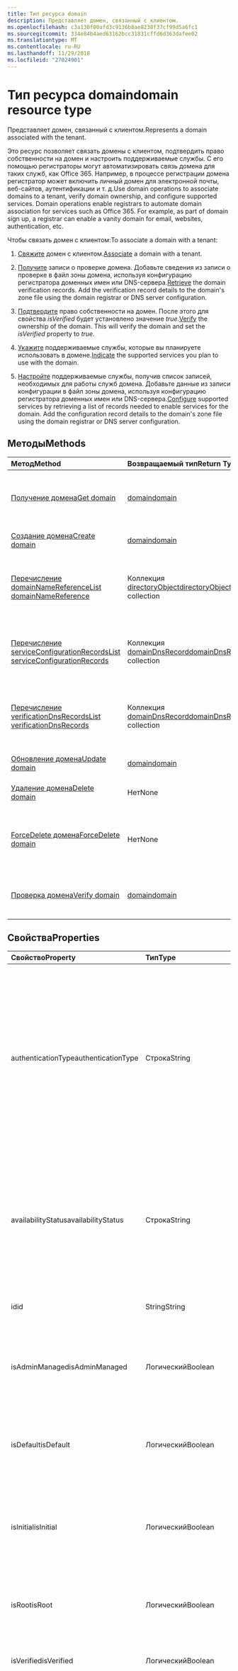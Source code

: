 ```yaml
---
title: Тип ресурса domain
description: Представляет домен, связанный с клиентом.
ms.openlocfilehash: c3a130f00afd3c9136b8ae8238f37cf99d5a6fc1
ms.sourcegitcommit: 334e84b4aed63162bcc31831cffd6d363dafee02
ms.translationtype: MT
ms.contentlocale: ru-RU
ms.lasthandoff: 11/29/2018
ms.locfileid: "27024901"
---
```

# <a name="domain-resource-type"></a><span data-ttu-id="1a753-103">Тип ресурса domain</span><span class="sxs-lookup"><span data-stu-id="1a753-103">domain resource type</span></span>

<span data-ttu-id="1a753-104">Представляет домен, связанный с клиентом.</span><span class="sxs-lookup"><span data-stu-id="1a753-104">Represents a domain associated with the tenant.</span></span>

<span data-ttu-id="1a753-p101">Это ресурс позволяет связать домены с клиентом, подтвердить право собственности на домен и настроить поддерживаемые службы.  С его помощью регистраторы могут автоматизировать связь домена для таких служб, как Office 365. Например, в процессе регистрации домена регистратор может включить личный домен для электронной почты, веб-сайтов, аутентификации и т. д.</span><span class="sxs-lookup"><span data-stu-id="1a753-p101">Use domain operations to associate domains to a tenant, verify domain ownership, and configure supported services.  Domain operations enable registrars to automate domain association for services such as Office 365. For example, as part of domain sign up, a registrar can enable a vanity domain for email, websites, authentication, etc.</span></span>

<span data-ttu-id="1a753-108">Чтобы связать домен с клиентом:</span><span class="sxs-lookup"><span data-stu-id="1a753-108">To associate a domain with a tenant:</span></span>

1. <span data-ttu-id="1a753-109">[Свяжите](../api/domain-post-domains.md) домен с клиентом.</span><span class="sxs-lookup"><span data-stu-id="1a753-109">[Associate](../api/domain-post-domains.md) a domain with a tenant.</span></span>

2. <span data-ttu-id="1a753-p102">[Получите](../api/domain-list-verificationdnsrecords.md) записи о проверке домена. Добавьте сведения из записи о проверке в файл зоны домена, используя конфигурацию регистратора доменных имен или DNS-сервера.</span><span class="sxs-lookup"><span data-stu-id="1a753-p102">[Retrieve](../api/domain-list-verificationdnsrecords.md) the domain verification records. Add the verification record details to the domain's zone file using the domain registrar or DNS server configuration.</span></span>

3. <span data-ttu-id="1a753-p103">[Подтвердите](../api/domain-verify.md) право собственности на домен. После этого для свойства *isVerified* будет установлено значение *true*.</span><span class="sxs-lookup"><span data-stu-id="1a753-p103">[Verify](../api/domain-verify.md) the ownership of the domain. This will verify the domain and set the *isVerified* property to *true*.</span></span>

4. <span data-ttu-id="1a753-114">[Укажите](../api/domain-update.md) поддерживаемые службы, которые вы планируете использовать в домене.</span><span class="sxs-lookup"><span data-stu-id="1a753-114">[Indicate](../api/domain-update.md) the supported services you plan to use with the domain.</span></span>

5. <span data-ttu-id="1a753-p104">[Настройте](../api/domain-list-serviceconfigurationrecords.md) поддерживаемые службы, получив список записей, необходимых для работы служб домена. Добавьте данные из записи конфигурации в файл зоны домена, используя конфигурацию регистратора доменных имен или DNS-сервера.</span><span class="sxs-lookup"><span data-stu-id="1a753-p104">[Configure](../api/domain-list-serviceconfigurationrecords.md) supported services by retrieving a list of records needed to enable services for the domain. Add the configuration record details to the domain's zone file using the domain registrar or DNS server configuration.</span></span>

## <a name="methods"></a><span data-ttu-id="1a753-117">Методы</span><span class="sxs-lookup"><span data-stu-id="1a753-117">Methods</span></span>

| <span data-ttu-id="1a753-118">Метод</span><span class="sxs-lookup"><span data-stu-id="1a753-118">Method</span></span>   | <span data-ttu-id="1a753-119">Возвращаемый тип</span><span class="sxs-lookup"><span data-stu-id="1a753-119">Return Type</span></span> |<span data-ttu-id="1a753-120">Описание</span><span class="sxs-lookup"><span data-stu-id="1a753-120">Description</span></span>|
|:---------------|:--------|:----------|
|[<span data-ttu-id="1a753-121">Получение домена</span><span class="sxs-lookup"><span data-stu-id="1a753-121">Get domain</span></span>](../api/domain-get.md) | [<span data-ttu-id="1a753-122">domain</span><span class="sxs-lookup"><span data-stu-id="1a753-122">domain</span></span>](domain.md) | <span data-ttu-id="1a753-123">Чтение свойств и отношений объекта domain.</span><span class="sxs-lookup"><span data-stu-id="1a753-123">Read properties and relationships of a domain object.</span></span>|
|[<span data-ttu-id="1a753-124">Создание домена</span><span class="sxs-lookup"><span data-stu-id="1a753-124">Create domain</span></span>](../api/domain-post-domains.md) | [<span data-ttu-id="1a753-125">domain</span><span class="sxs-lookup"><span data-stu-id="1a753-125">domain</span></span>](domain.md) | <span data-ttu-id="1a753-126">Добавление домена в клиент.</span><span class="sxs-lookup"><span data-stu-id="1a753-126">Adds a domain to the tenant.</span></span> |
|[<span data-ttu-id="1a753-127">Перечисление domainNameReference</span><span class="sxs-lookup"><span data-stu-id="1a753-127">List domainNameReference</span></span>](../api/domain-list-domainnamereferences.md) |<span data-ttu-id="1a753-128">Коллекция [directoryObject](directoryobject.md)</span><span class="sxs-lookup"><span data-stu-id="1a753-128">[directoryObject](directoryobject.md) collection</span></span>| <span data-ttu-id="1a753-129">Получение списка объектов каталога со ссылкой на домен.</span><span class="sxs-lookup"><span data-stu-id="1a753-129">Retrieve a list of directory objects with a reference to the domain.</span></span>|
|[<span data-ttu-id="1a753-130">Перечисление serviceConfigurationRecords</span><span class="sxs-lookup"><span data-stu-id="1a753-130">List serviceConfigurationRecords</span></span>](../api/domain-list-serviceconfigurationrecords.md) |<span data-ttu-id="1a753-131">Коллекция [domainDnsRecord](domaindnsrecord.md)</span><span class="sxs-lookup"><span data-stu-id="1a753-131">[domainDnsRecord](domaindnsrecord.md) collection</span></span>|  <span data-ttu-id="1a753-132">Получение списка записей DNS домена для настройки домена.</span><span class="sxs-lookup"><span data-stu-id="1a753-132">Retrieve a list of domain DNS records for domain configuration.</span></span>|
|[<span data-ttu-id="1a753-133">Перечисление verificationDnsRecords</span><span class="sxs-lookup"><span data-stu-id="1a753-133">List verificationDnsRecords</span></span>](../api/domain-list-verificationdnsrecords.md) |<span data-ttu-id="1a753-134">Коллекция [domainDnsRecord](domaindnsrecord.md)</span><span class="sxs-lookup"><span data-stu-id="1a753-134">[domainDnsRecord](domaindnsrecord.md) collection</span></span>|  <span data-ttu-id="1a753-135">Получение списка записей DNS домена для проверки домена.</span><span class="sxs-lookup"><span data-stu-id="1a753-135">Retrieve a list of domain DNS records for domain verification.</span></span>|
|[<span data-ttu-id="1a753-136">Обновление домена</span><span class="sxs-lookup"><span data-stu-id="1a753-136">Update domain</span></span>](../api/domain-update.md) | [<span data-ttu-id="1a753-137">domain</span><span class="sxs-lookup"><span data-stu-id="1a753-137">domain</span></span>](domain.md) |<span data-ttu-id="1a753-138">Обновление домена.</span><span class="sxs-lookup"><span data-stu-id="1a753-138">Updates a domain.</span></span>|
|[<span data-ttu-id="1a753-139">Удаление домена</span><span class="sxs-lookup"><span data-stu-id="1a753-139">Delete domain</span></span>](../api/domain-delete.md) | <span data-ttu-id="1a753-140">Нет</span><span class="sxs-lookup"><span data-stu-id="1a753-140">None</span></span> |<span data-ttu-id="1a753-141">Удаление домена.</span><span class="sxs-lookup"><span data-stu-id="1a753-141">Deletes a domain.</span></span>|
|[<span data-ttu-id="1a753-142">ForceDelete домена</span><span class="sxs-lookup"><span data-stu-id="1a753-142">ForceDelete domain</span></span>](../api/domain-forcedelete.md)|<span data-ttu-id="1a753-143">Нет</span><span class="sxs-lookup"><span data-stu-id="1a753-143">None</span></span>|<span data-ttu-id="1a753-144">Удаление домена, с помощью асинхронной операции.</span><span class="sxs-lookup"><span data-stu-id="1a753-144">Deletes a domain using an asynchronous operation.</span></span>|
|[<span data-ttu-id="1a753-145">Проверка домена</span><span class="sxs-lookup"><span data-stu-id="1a753-145">Verify domain</span></span>](../api/domain-verify.md)|[<span data-ttu-id="1a753-146">domain</span><span class="sxs-lookup"><span data-stu-id="1a753-146">domain</span></span>](domain.md)|<span data-ttu-id="1a753-147">Проверка права собственности на домен.</span><span class="sxs-lookup"><span data-stu-id="1a753-147">Validates the ownership of the domain.</span></span>|

## <a name="properties"></a><span data-ttu-id="1a753-148">Свойства</span><span class="sxs-lookup"><span data-stu-id="1a753-148">Properties</span></span>

| <span data-ttu-id="1a753-149">Свойство</span><span class="sxs-lookup"><span data-stu-id="1a753-149">Property</span></span>   | <span data-ttu-id="1a753-150">Тип</span><span class="sxs-lookup"><span data-stu-id="1a753-150">Type</span></span> | <span data-ttu-id="1a753-151">Описание</span><span class="sxs-lookup"><span data-stu-id="1a753-151">Description</span></span> |
|:---------------|:--------|:----------|
|<span data-ttu-id="1a753-152">authenticationType</span><span class="sxs-lookup"><span data-stu-id="1a753-152">authenticationType</span></span>|<span data-ttu-id="1a753-153">Строка</span><span class="sxs-lookup"><span data-stu-id="1a753-153">String</span></span>| <span data-ttu-id="1a753-p105">Указывает тип аутентификации, настроенный для домена. Возможные значения: *Managed* и *Federated*.</span><span class="sxs-lookup"><span data-stu-id="1a753-p105">Indicates the configured authentication type for the domain. The value is either *Managed* or *Federated*.</span></span><br> <span data-ttu-id="1a753-156">*Managed* означает управляемый домен, аутентификацию пользователей в котором выполняет Azure AD.</span><span class="sxs-lookup"><span data-stu-id="1a753-156">*Managed* indicates a cloud managed domain where Azure AD performs user authentication.</span></span><br><span data-ttu-id="1a753-p106">*Federated* означает, что аутентификацию выполняет поставщик удостоверений, например локальная служба Active Directory клиента, через службы федерации Active Directory (AD FS). Не допускает значение null.</span><span class="sxs-lookup"><span data-stu-id="1a753-p106">*Federated* indicates authentication is federated with an identity provider such as the tenant's on-premises Active Directory via Active Directory Federation Services. Not nullable</span></span> |
|<span data-ttu-id="1a753-159">availabilityStatus</span><span class="sxs-lookup"><span data-stu-id="1a753-159">availabilityStatus</span></span>|<span data-ttu-id="1a753-160">Строка</span><span class="sxs-lookup"><span data-stu-id="1a753-160">String</span></span>| <span data-ttu-id="1a753-p107">Это свойство всегда имеет значение null, когда не используется действие [verify](../api/domain-verify.md). Когда используется действие [verify](../api/domain-verify.md), в ответе возвращается объект **domain**. Свойство **availabilityStatus** объекта **domain** в ответе — либо *AvailableImmediately*, либо *EmailVerifiedDomainTakeoverScheduled*.</span><span class="sxs-lookup"><span data-stu-id="1a753-p107">This property is always null except when the [verify](../api/domain-verify.md) action is used. When the [verify](../api/domain-verify.md) action is used, a **domain** entity is returned in the response. The **availabilityStatus** property of the **domain** entity in the response is either *AvailableImmediately* or *EmailVerifiedDomainTakeoverScheduled*.</span></span>|
|<span data-ttu-id="1a753-164">id</span><span class="sxs-lookup"><span data-stu-id="1a753-164">id</span></span>|<span data-ttu-id="1a753-165">String</span><span class="sxs-lookup"><span data-stu-id="1a753-165">String</span></span>| <span data-ttu-id="1a753-p108">Полное имя домена. Ключ, неизменяемое, не допускает значение null, уникальное.</span><span class="sxs-lookup"><span data-stu-id="1a753-p108">The fully qualified name of the domain. Key, immutable, not nullable, unique</span></span> |
|<span data-ttu-id="1a753-168">isAdminManaged</span><span class="sxs-lookup"><span data-stu-id="1a753-168">isAdminManaged</span></span>|<span data-ttu-id="1a753-169">Логический</span><span class="sxs-lookup"><span data-stu-id="1a753-169">Boolean</span></span>| <span data-ttu-id="1a753-p109">Свойство имеет значение false, если управление записью DNS домена делегировано в Office 365. В противном случае возвращается значение true. Не допускает значение null.</span><span class="sxs-lookup"><span data-stu-id="1a753-p109">The value of the property is false if the DNS record management of the domain has been delegated to Office 365. Otherwise, the value is true. Not nullable</span></span> |
|<span data-ttu-id="1a753-173">isDefault</span><span class="sxs-lookup"><span data-stu-id="1a753-173">isDefault</span></span>|<span data-ttu-id="1a753-174">Логический</span><span class="sxs-lookup"><span data-stu-id="1a753-174">Boolean</span></span>| <span data-ttu-id="1a753-p110">Значение true, если это домен по умолчанию, который используется для создания пользователя. У компании может быть только один домен по умолчанию. Не допускает значение null.</span><span class="sxs-lookup"><span data-stu-id="1a753-p110">True if this is the default domain that is used for user creation. There is only one default domain per company. Not nullable</span></span> |
|<span data-ttu-id="1a753-178">isInitial</span><span class="sxs-lookup"><span data-stu-id="1a753-178">isInitial</span></span>|<span data-ttu-id="1a753-179">Логический</span><span class="sxs-lookup"><span data-stu-id="1a753-179">Boolean</span></span>| <span data-ttu-id="1a753-p111">Значение true, если это исходный домен, созданный веб-службами Майкрософт (companyname.onmicrosoft.com). У компании может быть только один исходный домен. Не допускает значение null.</span><span class="sxs-lookup"><span data-stu-id="1a753-p111">True if this is the initial domain created by Microsoft Online Services (companyname.onmicrosoft.com). There is only one initial domain per company. Not nullable</span></span> |
|<span data-ttu-id="1a753-183">isRoot</span><span class="sxs-lookup"><span data-stu-id="1a753-183">isRoot</span></span>|<span data-ttu-id="1a753-184">Логический</span><span class="sxs-lookup"><span data-stu-id="1a753-184">Boolean</span></span>| <span data-ttu-id="1a753-p112">Значение true, если это проверенный корневой домен. Значение false, если домен является поддоменом или не проверен. Не допускает значение null.</span><span class="sxs-lookup"><span data-stu-id="1a753-p112">True if the domain is a verified root domain. Otherwise, false if the domain is a subdomain or unverified. Not nullable</span></span> |
|<span data-ttu-id="1a753-188">isVerified</span><span class="sxs-lookup"><span data-stu-id="1a753-188">isVerified</span></span>|<span data-ttu-id="1a753-189">Логический</span><span class="sxs-lookup"><span data-stu-id="1a753-189">Boolean</span></span>| <span data-ttu-id="1a753-p113">Значение true, если право собственности на домен подтверждено. Не допускает значение null.</span><span class="sxs-lookup"><span data-stu-id="1a753-p113">True if the domain has completed domain ownership verification. Not nullable</span></span> |
|<span data-ttu-id="1a753-192">supportedServices</span><span class="sxs-lookup"><span data-stu-id="1a753-192">supportedServices</span></span>|<span data-ttu-id="1a753-193">Коллекция String</span><span class="sxs-lookup"><span data-stu-id="1a753-193">String collection</span></span>| <span data-ttu-id="1a753-194">Возможности, назначенные домену.</span><span class="sxs-lookup"><span data-stu-id="1a753-194">The capabilities assigned to the domain.</span></span><br><br><span data-ttu-id="1a753-195">Могут включать ноль, одно или несколько из следующих значений: *Email*, *Sharepoint*, *EmailInternalRelayOnly*, *OfficeCommunicationsOnline*, *SharePointDefaultDomain*, *FullRedelegation*, *SharePointPublic*, *OrgIdAuthentication*, *Yammer*, *Intune*.</span><span class="sxs-lookup"><span data-stu-id="1a753-195">Can include 0, 1 or more of following values: *Email*, *Sharepoint*, *EmailInternalRelayOnly*, *OfficeCommunicationsOnline*, *SharePointDefaultDomain*, *FullRedelegation*, *SharePointPublic*, *OrgIdAuthentication*, *Yammer*, *Intune*</span></span><br><br> <span data-ttu-id="1a753-196">Значения, которые можно добавлять и удалять с помощью API Graph: *Email*, *OfficeCommunicationsOnline*, *Yammer*.</span><span class="sxs-lookup"><span data-stu-id="1a753-196">The values which you can add/remove using Graph API include: *Email*, *OfficeCommunicationsOnline*, *Yammer*</span></span><br><span data-ttu-id="1a753-197">Не допускает значение null.</span><span class="sxs-lookup"><span data-stu-id="1a753-197">Not nullable</span></span>|
|<span data-ttu-id="1a753-198">state</span><span class="sxs-lookup"><span data-stu-id="1a753-198">state</span></span>|[<span data-ttu-id="1a753-199">domainState</span><span class="sxs-lookup"><span data-stu-id="1a753-199">domainState</span></span>](domainstate.md)| <span data-ttu-id="1a753-200">Состояние асинхронных операций, запланированных для домена.</span><span class="sxs-lookup"><span data-stu-id="1a753-200">Status of asynchronous operations scheduled for the domain.</span></span> |

## <a name="relationships"></a><span data-ttu-id="1a753-201">Связи</span><span class="sxs-lookup"><span data-stu-id="1a753-201">Relationships</span></span>

<span data-ttu-id="1a753-p114">Отношения между доменом и другими объектами в каталоге, такими как записи проверки и записи конфигурации служб, предоставляются через свойства навигации. Сведения о таких отношениях можно прочесть, указав соответствующие свойства навигации в запросах.</span><span class="sxs-lookup"><span data-stu-id="1a753-p114">Relationships between a domain and other objects in the directory such as its verification records and service configuration records are exposed through navigation properties. You can read these relationships by targeting these navigation properties in your requests.</span></span>

| <span data-ttu-id="1a753-204">Связь</span><span class="sxs-lookup"><span data-stu-id="1a753-204">Relationship</span></span> | <span data-ttu-id="1a753-205">Тип</span><span class="sxs-lookup"><span data-stu-id="1a753-205">Type</span></span> |<span data-ttu-id="1a753-206">Описание</span><span class="sxs-lookup"><span data-stu-id="1a753-206">Description</span></span>|
|:---------------|:--------|:----------|
|<span data-ttu-id="1a753-207">domainNameReferences</span><span class="sxs-lookup"><span data-stu-id="1a753-207">domainNameReferences</span></span>|<span data-ttu-id="1a753-208">Коллекция [directoryObject](directoryobject.md)</span><span class="sxs-lookup"><span data-stu-id="1a753-208">[directoryObject](directoryobject.md) collection</span></span>| <span data-ttu-id="1a753-209">Только для чтения, допускает значение null.</span><span class="sxs-lookup"><span data-stu-id="1a753-209">Read-only, Nullable</span></span>|
|<span data-ttu-id="1a753-210">serviceConfigurationRecords</span><span class="sxs-lookup"><span data-stu-id="1a753-210">serviceConfigurationRecords</span></span>|<span data-ttu-id="1a753-211">Коллекция [domainDnsRecord](domaindnsrecord.md)</span><span class="sxs-lookup"><span data-stu-id="1a753-211">[domainDnsRecord](domaindnsrecord.md) collection</span></span>| <span data-ttu-id="1a753-212">DNS-записи, которые клиент добавляет в файл зоны DNS домена, чтобы использовать домен с Microsoft Online Services.</span><span class="sxs-lookup"><span data-stu-id="1a753-212">DNS records the customer adds to the DNS zone file of the domain before the domain can be used by Microsoft Online services.</span></span><br><span data-ttu-id="1a753-213">Только для чтения, допускает значение null.</span><span class="sxs-lookup"><span data-stu-id="1a753-213">Read-only, Nullable</span></span> |
|<span data-ttu-id="1a753-214">verificationDnsRecords</span><span class="sxs-lookup"><span data-stu-id="1a753-214">verificationDnsRecords</span></span>|<span data-ttu-id="1a753-215">Коллекция [domainDnsRecord](domaindnsrecord.md)</span><span class="sxs-lookup"><span data-stu-id="1a753-215">[domainDnsRecord](domaindnsrecord.md) collection</span></span>| <span data-ttu-id="1a753-216">DNS-записи, которые клиент добавляет в файл зоны DNS домена, чтобы подтвердить право собственности на домен в Azure AD.</span><span class="sxs-lookup"><span data-stu-id="1a753-216">DNS records that the customer adds to the DNS zone file of the domain before the customer can complete domain ownership verification with Azure AD.</span></span><br><span data-ttu-id="1a753-217">Только для чтения, допускает значение null.</span><span class="sxs-lookup"><span data-stu-id="1a753-217">Read-only, Nullable</span></span>|

## <a name="json-representation"></a><span data-ttu-id="1a753-218">Представление в формате JSON</span><span class="sxs-lookup"><span data-stu-id="1a753-218">JSON representation</span></span>
<span data-ttu-id="1a753-219">Ниже представлено описание ресурса в формате JSON.</span><span class="sxs-lookup"><span data-stu-id="1a753-219">Here is a JSON representation of the resource.</span></span>

<!--{
  "blockType": "resource",
  "optionalProperties": [],
  "keyProperty": "id",
  "baseType": "microsoft.graph.entity",
  "@odata.type": "microsoft.graph.domain"
}-->

```json
{
  "authenticationType": "String",
  "availabilityStatus": "String",
  "id": "String (identifier)",
  "isAdminManaged": true,
  "isDefault": true,
  "isInitial": true,
  "isRoot": true,
  "isVerified": true,
  "state": {"@odata.type": "microsoft.graph.domainState"},
  "supportedServices": ["String"]
}

```

<!-- uuid: 8fcb5dbc-d5aa-4681-8e31-b001d5168d79
2015-10-25 14:57:30 UTC -->
<!-- {
  "type": "#page.annotation",
  "description": "domain resource",
  "keywords": "",
  "section": "documentation",
  "tocPath": ""
}-->